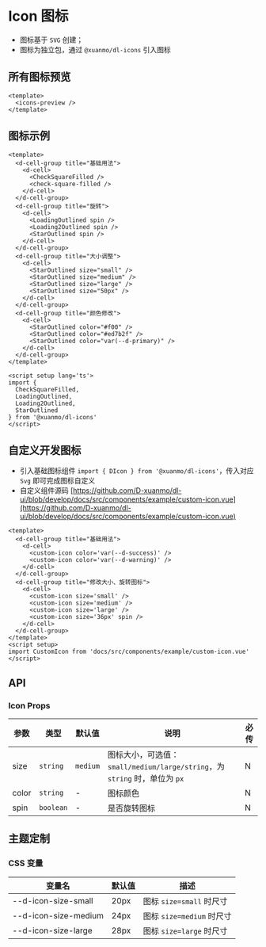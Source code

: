 # Icon 图标

- 图标基于 `SVG` 创建；
- 图标为独立包，通过 `@xuanmo/dl-icons` 引入图标

## 所有图标预览

```vue preview
<template>
  <icons-preview />
</template>
```

## 图标示例

```vue
<template>
  <d-cell-group title="基础用法">
    <d-cell>
      <CheckSquareFilled />
      <check-square-filled />
    </d-cell>
  </d-cell-group>
  <d-cell-group title="旋转">
    <d-cell>
      <LoadingOutlined spin />
      <Loading2Outlined spin />
      <StarOutlined spin />
    </d-cell>
  </d-cell-group>
  <d-cell-group title="大小调整">
    <d-cell>
      <StarOutlined size="small" />
      <StarOutlined size="medium" />
      <StarOutlined size="large" />
      <StarOutlined size="50px" />
    </d-cell>
  </d-cell-group>
  <d-cell-group title="颜色修改">
    <d-cell>
      <StarOutlined color="#f00" />
      <StarOutlined color="#ed7b2f" />
      <StarOutlined color="var(--d-primary)" />
    </d-cell>
  </d-cell-group>
</template>

<script setup lang='ts'>
import {
  CheckSquareFilled,
  LoadingOutlined,
  Loading2Outlined,
  StarOutlined
} from '@xuanmo/dl-icons'
</script>
```

## 自定义开发图标

- 引入基础图标组件 `import { DIcon } from '@xuanmo/dl-icons'`，传入对应 `Svg` 即可完成图标自定义
- 自定义组件源码 [https://github.com/D-xuanmo/dl-ui/blob/develop/docs/src/components/example/custom-icon.vue](https://github.com/D-xuanmo/dl-ui/blob/develop/docs/src/components/example/custom-icon.vue)

```vue
<template>
  <d-cell-group title="基础用法">
    <d-cell>
      <custom-icon color='var(--d-success)' />
      <custom-icon color='var(--d-warning)' />
    </d-cell>
  </d-cell-group>
  <d-cell-group title="修改大小、旋转图标">
    <d-cell>
      <custom-icon size='small' />
      <custom-icon size='medium' />
      <custom-icon size='large' />
      <custom-icon size='36px' spin />
    </d-cell>
  </d-cell-group>
</template>
<script setup>
import CustomIcon from 'docs/src/components/example/custom-icon.vue'
</script>
```

## API

### Icon Props

|参数|类型|默认值|说明|必传|
|---|----|-----|----|---|
|size|`string`|`medium`|图标大小，可选值：`small/medium/large/string`，为 `string` 时，单位为 `px`|N|
|color|`string`|-|图标颜色|N|
|spin|`boolean`|-|是否旋转图标|N|

## 主题定制

### CSS 变量

|变量名|默认值|描述|
|-----|-----|----|
|--d-icon-size-small|20px|图标 `size=small` 时尺寸|
|--d-icon-size-medium|24px|图标 `size=medium` 时尺寸|
|--d-icon-size-large|28px|图标 `size=large` 时尺寸|

